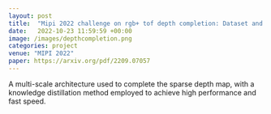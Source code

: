 ```yaml
---
layout: post
title:  "Mipi 2022 challenge on rgb+ tof depth completion: Dataset and report"
date:   2022-10-23 11:59:59 +00:00
image: /images/depthcompletion.png
categories: project
venue: "MIPI 2022"
paper: https://arxiv.org/pdf/2209.07057
---
```

A multi-scale architecture used to complete the sparse depth map, with a knowledge distillation method employed to achieve high performance and fast speed.
